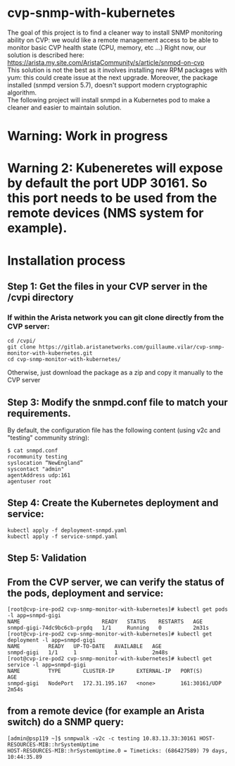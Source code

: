 # cvp-snmp-with-kubernetes
The goal of this project is to find a cleaner way to install SNMP monitoring ability on CVP: we would like a remote management access to be able to monitor basic CVP health state (CPU, memory, etc ...)
Right now, our solution is described here: https://arista.my.site.com/AristaCommunity/s/article/snmpd-on-cvp  
This solution is not the best as it involves installing new RPM packages with yum: this could create issue at the next upgrade.
Moreover, the package installed (snmpd version 5.7), doesn't support modern cryptographic algorithm.   
The following project will install snmpd in a Kubernetes pod to make a cleaner and easier to maintain solution. 

# Warning: Work in progress

# Warning 2: Kubeneretes will expose by default the port UDP 30161. So this port needs to be used from the remote devices (NMS system for example).

# Installation process

## Step 1: Get the files in your CVP server in the /cvpi directory
### If within the Arista network you can git clone directly from the CVP server:
```
cd /cvpi/
git clone https://gitlab.aristanetworks.com/guillaume.vilar/cvp-snmp-monitor-with-kubernetes.git
cd cvp-snmp-monitor-with-kubernetes/
```
Otherwise, just download the package as a zip and copy it manually to the CVP server



## Step 3: Modify the snmpd.conf file to match your requirements.  
By default, the configuration file has the following content (using v2c and "testing" community string): 
```
$ cat snmpd.conf
rocommunity testing
syslocation “NewEngland”
syscontact "admin"
agentAddress udp:161
agentuser root
```

## Step 4: Create the Kubernetes deployment and service: 
```
kubectl apply -f deployment-snmpd.yaml
kubectl apply -f service-snmpd.yaml
```


## Step 5: Validation 
## From the CVP server, we can verify the status of the pods, deployment and service:
```
[root@cvp-ire-pod2 cvp-snmp-monitor-with-kubernetes]# kubectl get pods -l app=snmpd-gigi
NAME                          READY   STATUS    RESTARTS   AGE
snmpd-gigi-74dc9bc6cb-prgdq   1/1     Running   0          2m31s
[root@cvp-ire-pod2 cvp-snmp-monitor-with-kubernetes]# kubectl get deployment -l app=snmpd-gigi
NAME         READY   UP-TO-DATE   AVAILABLE   AGE
snmpd-gigi   1/1     1            1           2m48s
[root@cvp-ire-pod2 cvp-snmp-monitor-with-kubernetes]# kubectl get service -l app=snmpd-gigi
NAME         TYPE       CLUSTER-IP       EXTERNAL-IP   PORT(S)         AGE
snmpd-gigi   NodePort   172.31.195.167   <none>        161:30161/UDP   2m54s

```

## from a remote device (for example an Arista switch) do a SNMP query:
```
[admin@psp119 ~]$ snmpwalk -v2c -c testing 10.83.13.33:30161 HOST-RESOURCES-MIB::hrSystemUptime
HOST-RESOURCES-MIB::hrSystemUptime.0 = Timeticks: (686427589) 79 days, 10:44:35.89
```